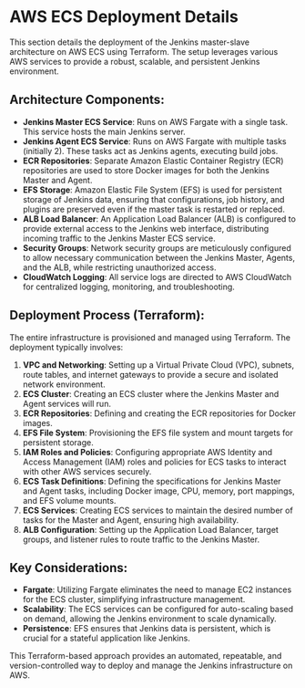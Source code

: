 # AWS ECS Deployment Details

This section details the deployment of the Jenkins master-slave architecture on AWS ECS using Terraform. The setup leverages various AWS services to provide a robust, scalable, and persistent Jenkins environment.

## Architecture Components:

- **Jenkins Master ECS Service**: Runs on AWS Fargate with a single task. This service hosts the main Jenkins server.
- **Jenkins Agent ECS Service**: Runs on AWS Fargate with multiple tasks (initially 2). These tasks act as Jenkins agents, executing build jobs.
- **ECR Repositories**: Separate Amazon Elastic Container Registry (ECR) repositories are used to store Docker images for both the Jenkins Master and Agent.
- **EFS Storage**: Amazon Elastic File System (EFS) is used for persistent storage of Jenkins data, ensuring that configurations, job history, and plugins are preserved even if the master task is restarted or replaced.
- **ALB Load Balancer**: An Application Load Balancer (ALB) is configured to provide external access to the Jenkins web interface, distributing incoming traffic to the Jenkins Master ECS service.
- **Security Groups**: Network security groups are meticulously configured to allow necessary communication between the Jenkins Master, Agents, and the ALB, while restricting unauthorized access.
- **CloudWatch Logging**: All service logs are directed to AWS CloudWatch for centralized logging, monitoring, and troubleshooting.

## Deployment Process (Terraform):

The entire infrastructure is provisioned and managed using Terraform. The deployment typically involves:

1. **VPC and Networking**: Setting up a Virtual Private Cloud (VPC), subnets, route tables, and internet gateways to provide a secure and isolated network environment.
2. **ECS Cluster**: Creating an ECS cluster where the Jenkins Master and Agent services will run.
3. **ECR Repositories**: Defining and creating the ECR repositories for Docker images.
4. **EFS File System**: Provisioning the EFS file system and mount targets for persistent storage.
5. **IAM Roles and Policies**: Configuring appropriate AWS Identity and Access Management (IAM) roles and policies for ECS tasks to interact with other AWS services securely.
6. **ECS Task Definitions**: Defining the specifications for Jenkins Master and Agent tasks, including Docker image, CPU, memory, port mappings, and EFS volume mounts.
7. **ECS Services**: Creating ECS services to maintain the desired number of tasks for the Master and Agent, ensuring high availability.
8. **ALB Configuration**: Setting up the Application Load Balancer, target groups, and listener rules to route traffic to the Jenkins Master.

## Key Considerations:

- **Fargate**: Utilizing Fargate eliminates the need to manage EC2 instances for the ECS cluster, simplifying infrastructure management.
- **Scalability**: The ECS services can be configured for auto-scaling based on demand, allowing the Jenkins environment to scale dynamically.
- **Persistence**: EFS ensures that Jenkins data is persistent, which is crucial for a stateful application like Jenkins.

This Terraform-based approach provides an automated, repeatable, and version-controlled way to deploy and manage the Jenkins infrastructure on AWS.
